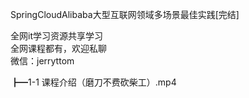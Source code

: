 SpringCloudAlibaba大型互联网领域多场景最佳实践[完结]

全网it学习资源共享学习<br>全网课程都有，欢迎私聊<br>微信：jerryttom<br>

┣━1-1 课程介绍（磨刀不费砍柴工）.mp4